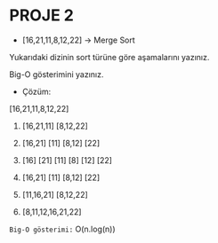 # PROJE 2

- [16,21,11,8,12,22] -> Merge Sort

Yukarıdaki dizinin sort türüne göre aşamalarını yazınız.

Big-O gösterimini yazınız.

- Çözüm:

[16,21,11,8,12,22]

1.  [16,21,11]  [8,12,22]

2. [16,21]  [11]  [8,12]  [22]

3. [16]  [21]  [11]  [8]  [12]  [22]

4. [16,21]  [11]  [8,12]  [22]

5. [11,16,21]  [8,12,22]

6. [8,11,12,16,21,22]


`Big-O gösterimi:` O(n.log(n))
